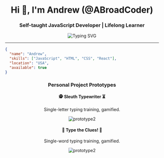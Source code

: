 <h1 align="center">Hi 👋, I'm Andrew (@ABroadCoder)</h1>
<h3 align="center">Self-taught JavaScript Developer | Lifelong Learner</h2>

<p align="center">
  <img src="https://readme-typing-svg.herokuapp.com?font=Fira+Code&size=18&pause=1000&color=36BCF7&center=true&vCenter=true&width=435&lines=Building+smart+%26+fun+applications;Exploring+the+world+of+JavaScript;Always+learning+something+new!" alt="Typing SVG" />
</p>

---

```json
{
  "name": "Andrew",
  "skills": ["JavaScript", "HTML", "CSS", "React"],
  "location": "USA",
  "available": true
}
```

<h3 align="center">Personal Project Prototypes</h2> 

<h4 align="center">🕵️ Sleuth Typewriter ⏳</h3>
<p align="center">Single-letter typing training, gamified.</p>

<p align="center">
  <img src="https://github.com/user-attachments/assets/0e486798-b6eb-447e-8508-7a2b2b1764e5" alt="prototype2" />
</p>

<h4 align="center">🔎 Type the Clues! 🔦</h3>
<p align="center">Single-word typing training, gamified.</p>

<p align="center">
  <img src="https://github.com/user-attachments/assets/6efaee20-443e-4107-8699-545907b8cff0" alt="prototype2" />
</p>




